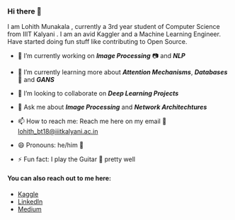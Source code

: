 ### Hi there 👋

<!--
**lohithmunakala/lohithmunakala** is a ✨ _special_ ✨ repository because its `README.md` (this file) appears on your GitHub profile.

--> I am Lohith Munakala , currently a 3rd year student of Computer Science from IIIT Kalyani . I am an avid Kaggler and a Machine Learning Engineer. Have started doing fun stuff like contributing to Open Source.

- 🔭 I’m currently working on ***Image Processing*** :camera: and ***NLP*** 

- 🌱 I’m currently learning more about ***Attention Mechanisms***, ***Databases*** :file_folder: and ***GANS*** 

- 👯 I’m looking to collaborate on ***Deep Learning Projects***

- 💬 Ask me about ***Image Processing*** and ***Network Architechtures***

- 📫 How to reach me: Reach me here on my email :email: lohith_bt18@iiitkalyani.ac.in

- 😄 Pronouns: he/him :man:

- ⚡ Fun fact: I play the Guitar :guitar: pretty well 

#### You can also reach out to me here:
- [Kaggle](https://www.kaggle.com/lohithmunakala)
- [LinkedIn](https://www.linkedin.com/in/lohith-munakala-199184195/)
- [Medium](https://medium.com/@lohithmunakala)

